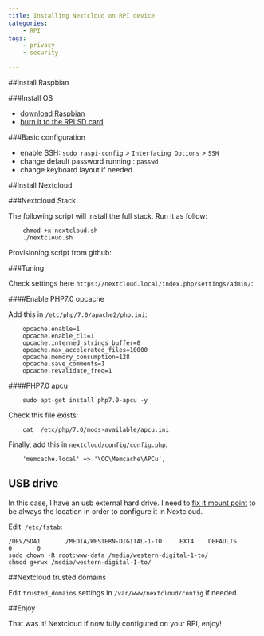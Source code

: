 ```yaml
---
title: Installing Nextcloud on RPI device
categories:
    - RPI
tags:
    - privacy
    - security

---
```

##Install Raspbian

###Install OS
- [download Raspbian](https://www.raspberrypi.org/downloads/raspbian/)
- [burn it to the RPI SD card](/blog/2017/06/12/create-a-debian-iso-live-usb-drive)

###Basic configuration
- enable SSH: `sudo raspi-config` > `Interfacing Options` > `SSH`
- change default password running : `passwd`
- change keyboard layout if needed

##Install Nextcloud

###Nextcloud Stack

The following script will install the full stack. Run it as follow:

        chmod +x nextcloud.sh
        ./nextcloud.sh

Provisioning script from github:
        
<script src="https://gist.github.com/benIT/1545b4ccf883d41be9b0cdd97e043c2f.js"></script>

###Tuning

Check settings here `https://nextcloud.local/index.php/settings/admin/`:

####Enable PHP7.0 opcache

Add this in `/etc/php/7.0/apache2/php.ini`: 

        opcache.enable=1
        opcache.enable_cli=1
        opcache.interned_strings_buffer=8
        opcache.max_accelerated_files=10000
        opcache.memory_consumption=128
        opcache.save_comments=1
        opcache.revalidate_freq=1

####PHP7.0 apcu
    
        sudo apt-get install php7.0-apcu -y

Check this file exists:
        
        cat  /etc/php/7.0/mods-available/apcu.ini


Finally, add this in `nextcloud/config/config.php`:

        'memcache.local' => '\OC\Memcache\APCu',


## USB drive

In this case, I have an usb external hard drive. I need to [fix it mount point](https://kwilson.io/blog/force-your-raspberry-pi-to-mount-an-external-usb-drive-every-time-it-starts-up/) to be always the location in order to configure it in Nextcloud.

Edit  `/etc/fstab`: 
    
    /DEV/SDA1       /MEDIA/WESTERN-DIGITAL-1-TO     EXT4    DEFAULTS        0       0
    sudo chown -R root:www-data /media/western-digital-1-to/
    chmod g+rwx /media/western-digital-1-to/

##Nextcloud trusted domains

Edit `trusted_domains` settings in `/var/www/nextcloud/config` if needed.

##Enjoy

That was it! Nextcloud if now fully configured on your RPI, enjoy!
